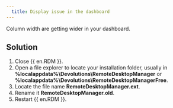 ```yaml
---
  title: Display issue in the dashboard
---
```

Column width are getting wider in your dashboard.
## Solution
1. Close {{ en.RDM }}.
1. Open a file explorer to locate your installation folder, usually in **%localappdata%\Devolutions\RemoteDesktopManager** or **%localappdata%\Devolutions\RemoteDesktopManagerFree**.
1. Locate the file name **RemoteDesktopManager.ext**.
1. Rename it **RemoteDesktopManager.old**.
1. Restart {{ en.RDM }}.
